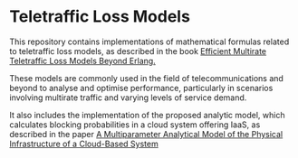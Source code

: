 # Teletraffic Loss Models

This repository contains implementations of mathematical formulas related to teletraffic loss models, as described in the book <a href="https://www.amazon.co.uk/Efficient-Multirate-Teletraffic-Models-Beyond/dp/111942688X" target="_blank"> Efficient Multirate Teletraffic Loss Models Beyond Erlang.</a>


These models are commonly used in the field of telecommunications and beyond to analyse and optimise performance, particularly in scenarios involving multirate traffic and varying levels of service demand.

It also includes the implementation of the proposed analytic model, which calculates blocking probabilities in a cloud system offering IaaS, as described in the paper  <a href="https://ieeexplore.ieee.org/document/9483923" target="_blank">A Multiparameter Analytical Model of the Physical Infrastructure of a Cloud-Based System<a>




